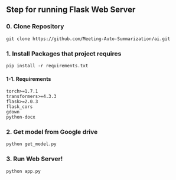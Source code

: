 ## Step for running Flask Web Server
### 0. Clone Repository
```
git clone https://github.com/Meeting-Auto-Summarization/ai.git
```
### 1. Install Packages that project requires
```
pip install -r requirements.txt
```
#### 1-1. Requirements
```
torch>=1.7.1
transformers>=4.3.3
flask>=2.0.3
flask_cors
gdown
python-docx
```
### 2. Get model from Google drive
```
python get_model.py
```
### 3. Run Web Server!
```
python app.py
```

